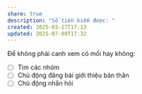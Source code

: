 ```yaml
---
share: true
description: "Số tiền kiếm được: "
created: 2025-03-27T17:13
updated: 2025-07-09T17:32
---
```

Để không phải canh xem có mối hay không:
- [ ] Tìm các nhóm
- [ ] Chủ động đăng bài giới thiệu bản thân
- [ ] Chủ động nhắn hỏi
